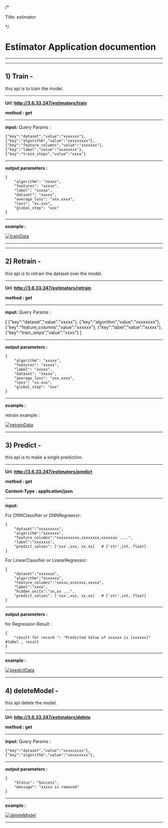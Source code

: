 
/*

Title: estimator

*/

# Estimator Application documention

------------
------------

## 1) Train - 

this api is to train the model.

------------

**Url: http://3.6.33.247/estimators/train**

**method : get**

------------

**input:**
Query Params :

    {"key":"dataset","value":"xxxxxxx"},
    {"key":"algorithm","value":"xxxxxxxxx"},
    {"key":"feature_columns","value":"xxxxxxx"},
    {"key":"label","value":"xxxxxxxx"},
    {"key":"train_steps","value":"xxxx"}

------------

**output parameters :**

    {
        "algorithm": "xxxxx",
        "features": "xxxxx",
        "label": "xxxxx",
        "dataset": "xxxxx",
        "average_loss": "xxx.xxxx",
        "loss": "xx.xxx",
        "global_step": "xxx"
    }

------------

**example :**


[![trainData](!%5Bscreen-shots%5D/train.png "trainData")](!%5Bscreen-shots%5D/train.png "trainData")

------------
------------


## 2) Retrain - 

this api is to retrain the dataset over the model.

------------

**Url: http://3.6.33.247/estimators/retrain**

**method : get**

------------

**input:**
Query Params :

[
    {"key":"dataset","value":"xxxxx"},
    {"key":"algorithm","value":"xxxxxxxx"},
    {"key":"feature_columns","value":"xxxxxx"},
    {"key":"label","value":"xxxxx"},
    {"key":"train_steps","value":"xxxx"}
    ]

------------

**output parameters :**

    {
        "algorithm": "xxxxx",
        "features": "xxxxx",
        "label": "xxxxx",
        "dataset": "xxxxx",
        "average_loss": "xxx.xxxx",
        "loss": "xx.xxx",
        "global_step": "xxx"
    }

------------

**example :**

retrain example :

[![retrainData](!%5Bscreen-shots%5D/retrain.png "retrainData")](!%5Bscreen-shots%5D/retrain.png "retrainData")

------------

## 3) Predict - 

this api is to make a single prediction.

------------

**Url: http://3.6.33.247/estimators/predict**

**method : get**

**Content-Type : application/json**

------------

**input:**

For DNNClassifier or DNNRegreesor:

    {
	    "dataset":"xxxxxxxxx",
	    "algorithm":"xxxxxxx",
	    "feature_columns":"xxxxxxxxxx,xxxxxxxx,xxxxxxx ....",
	    "label":"xxxxxxx",
	    "predict_values": ['xxx',xxx, xx.xx]   # ['str',int, float]
    }

For LinearClassifier or LinearRegressor:

    {
	    "dataset":"xxxxxxx",
	    "algorithm":"xxxxxxx",
	    "feature_columns":"xxxxx,xxxxxxx,xxxxx",
	    "label":"xxxx",
        "hidden_units":"xx,xx ...",
	    "predict_values": ['xxx',xxx, xx.xx]   # ['str',int, float]
    }

------------

**output parameters :**

for Regression Result :

    {
        "result for record ": "Predicted Value of xxxxxx is [xxxxxx]"  #label , result
    }


------------

**example :**

[![predictData](!%5Bscreen-shots%5D/predict.png "predictData")](!%5Bscreen-shots%5D/predict.png "predictData") 

------------

## 4) deleteModel - 

this api delete the model.

------------

**Url: http://3.6.33.247/estimators/delete**

**method : get**

------------

**input:**
Query Params :

    {"key":"dataset","value":"xxxxxxxxx"},
    {"key":"algorithm","value":"xxxxxxxxx"},

------------

**output parameters :**

    {
        "Status": "Success",
        "message": "xxxxx is removed"
    }

------------

**example :**

[![deleteModel](!%5Bscreen-shots%5D/delete.png "deleteModel")](!%5Bscreen-shots%5D/delete.png "deleteModel")

------------
